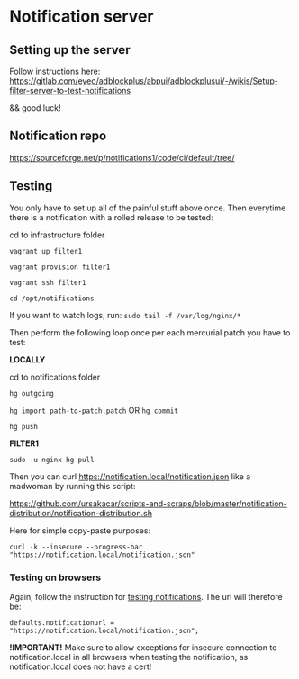 # Notification server

## Setting up the server

Follow instructions here: https://gitlab.com/eyeo/adblockplus/abpui/adblockplusui/-/wikis/Setup-filter-server-to-test-notifications

&& good luck!

## Notification repo

https://sourceforge.net/p/notifications1/code/ci/default/tree/

## Testing

You only have to set up all of the painful stuff above once. Then everytime there is a notification with a rolled release to be tested:

cd to infrastructure folder

`vagrant up filter1`

`vagrant provision filter1`

`vagrant ssh filter1`

`cd /opt/notifications`

If you want to watch logs, run: `sudo tail -f /var/log/nginx/*`

Then perform the following loop once per each mercurial patch you have to test:

**LOCALLY**

cd to notifications folder

`hg outgoing`

`hg import path-to-patch.patch` OR `hg commit`

`hg push`

**FILTER1**

`sudo -u nginx hg pull`

Then you can curl https://notification.local/notification.json like a madwoman by running this script:

https://github.com/ursakacar/scripts-and-scraps/blob/master/notification-distribution/notification-distribution.sh

Here for simple copy-paste purposes:

`curl -k --insecure --progress-bar "https://notification.local/notification.json"`

### Testing on browsers

Again, follow the instruction for [testing notifications](notifications.md). The url will therefore be:

`defaults.notificationurl = "https://notification.local/notification.json";`

**!IMPORTANT!** Make sure to allow exceptions for insecure connection to notification.local in all browsers when testing the notification, as notification.local does not have a cert!
